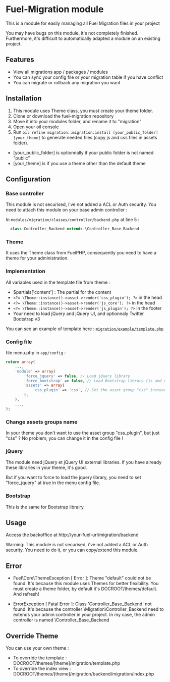 # Fuel-Migration module

This is a module for easily managing all Fuel Migration files in your project

You may have bugs on this module, it's not completely finished. Furthermore, it's difficult to automatically adapted a module on an existing project.

## Features

* View all migrations app / packages / modules
* You can sync your config file or your migration table if you have conflict
* You can migrate or rollback any migration you want

## Installation

1. This module uses Theme class, you must create your theme folder.
2. Clone or download the fuel-migration repository
3. Move it into your modules folder, and rename it to "migration"
4. Open your oil console
5. Run `oil refine migration::migration:install [your_public_folder] [your_theme]` to generate needed files (copy js and css files in assets folder). 
* [your_public_folder] is optionnally if your public folder is not named "public"
* [your_theme] is if you use a theme other than the default theme

## Configuration

### Base controller

This module is not securised, i've not added a ACL or Auth security. You need to attach this module on your base admin controller :

In `modules/migration/classes/controller/backend.php` at line 5 :

```php
  class Controller_Backend extends \Controller_Base_Backend
```

### Theme

It uses the Theme class from FuelPHP, consequently you need to have a theme for your administration.

### Implementation

All variables used in the template file from theme :

* $partials['content'] : The partial for the content
* `<?= \Theme::instance()->asset->render('css_plugin'); ?>` in the head
* `<?= \Theme::instance()->asset->render('js_core'); ?>` in the head
* `<?= \Theme::instance()->asset->render('js_plugin'); ?>` in the footer
* Your need to load jQuery and jQuery UI, and optionnaly Twitter Bootstrap v3

You can see an example of template here : [`migration/example/template.php`](https://github.com/jhuriez/fuel-migration/blob/master/example/template.php)

### Config file

file menu.php in `app/config` :

```php
return array(
	...,
	'module' => array(
		'force_jquery' => false, // Load jQuery library
		'force_bootstrap' => false, // Load Bootstrap library (js and css)
		'assets' => array(
			'css_plugin' => 'css', // Set the asset group "css" instead of "css_plugin",
		),
	),
	...,
);
```

### Change assets groups name

In your theme you don't want to use the asset group "css_plugin", but just "css" ? No problem, you can change it in the config file !

### jQuery

The module need jQuery et jQuery UI external libraries. If you have already these libraries in your theme, it's good.

But if you want to force to load the jquery library, you need to set "force_jquery" at true in the menu config file.

### Bootstrap 

This is the same for Bootstrap librairy

## Usage

Access the backoffice at http://your-fuel-url/migration/backend

Warning: This module is not securised, i've not added a ACL or Auth security. 
You need to do it, or you can copy/extend this module.

## Error

- Fuel\Core\ThemeException [ Error ]: Theme "default" could not be found.
It's because this module uses Themes for better flexibility. You must create a theme folder, by default it's DOCROOT/themes/default. And refresh!

- ErrorException [ Fatal Error ]: Class 'Controller_Base_Backend' not found.
It's because the controller \Migration\Controller_Backend need to extends your admin controller in your project. In my case, the admin controller is named \Controller_Base_Backend

## Override Theme

You can use your own theme :

* To override the template : DOCROOT/themes/[theme]/migration/template.php
* To override the index view : DOCROOT/themes/[theme]/migration/backend/migration/index.php 
